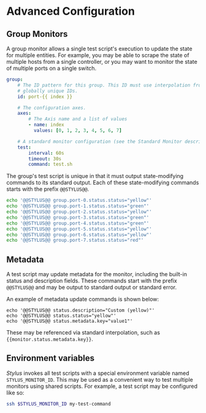 # Advanced Configuration

## Group Monitors

A group monitor allows a single test script's execution to update the state for
multiple entities. For example, you may be able to scrape the state of multiple
hosts from a single controller, or you may want to monitor the state of multiple
ports on a single switch.

```yaml
group:
    # The ID pattern for this group. This ID must use interpolation from axis values to generate a set of
    # globally unique IDs. 
    id: port-{{ index }}

    # The configuration axes.
    axes:
        # The Axis name and a list of values
        - name: index
          values: [0, 1, 2, 3, 4, 5, 6, 7]

    # A standard monitor configuration (see the Standard Monitor description)
    test:
        interval: 60s
        timeout: 30s
        command: test.sh
```

The group's test script is unique in that it must output state-modifying commands to its standard output. Each
of these state-modifying commands starts with the prefix `@@STYLUS@@`.

```bash
echo '@@STYLUS@@ group.port-0.status.status="yellow"'
echo '@@STYLUS@@ group.port-1.status.status="green"'
echo '@@STYLUS@@ group.port-2.status.status="yellow"'
echo '@@STYLUS@@ group.port-3.status.status="green"'
echo '@@STYLUS@@ group.port-4.status.status="green"'
echo '@@STYLUS@@ group.port-5.status.status="yellow"'
echo '@@STYLUS@@ group.port-6.status.status="yellow"'
echo '@@STYLUS@@ group.port-7.status.status="red"'
```

## Metadata

A test script may update metadata for the monitor, including the built-in status and description fields. These commands start with the prefix `@@STYLUS@@` and may be output to standard output or standard error.

An example of metadata update commands is shown below:

```
echo '@@STYLUS@@ status.description="Custom (yellow)"'
echo '@@STYLUS@@ status.status="yellow"'
echo '@@STYLUS@@ status.metadata.key="value1"'
```

These may be referenced via standard interpolation, such as `{{monitor.status.metadata.key}}`.

## Environment variables

*Stylus* invokes all test scripts with a special environment variable named `STYLUS_MONITOR_ID`. This may be used
as a convenient way to test multiple monitors using shared scripts. For example, a test script may be configured 
like so:

```bash
ssh $STYLUS_MONITOR_ID my-test-command
```

